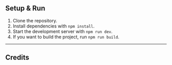 
## Setup & Run

1. Clone the repository.
2. Install dependencies with `npm install`.
3. Start the development server with `npm run dev`.
4. If you want to build the project, run `npm run build`.

---

## Credits
